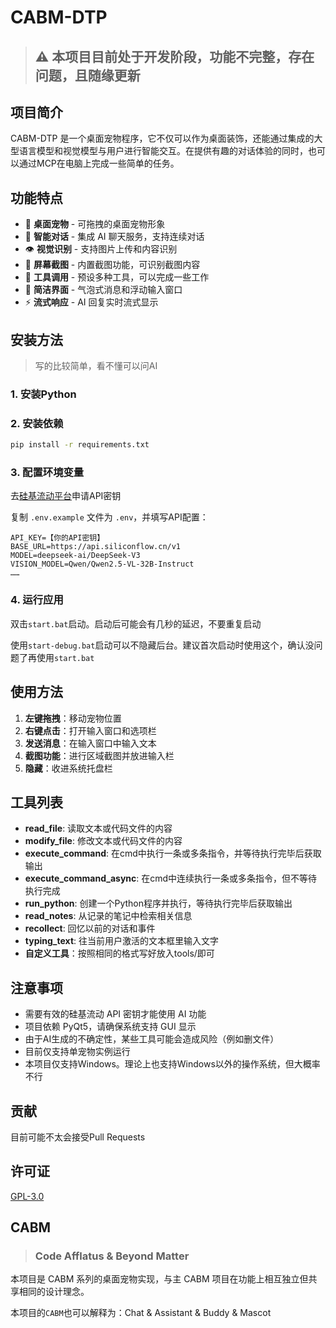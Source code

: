 # CABM-DTP

> ## ⚠️ 本项目目前处于**开发阶段**，功能不完整，存在问题，且随缘更新

## 项目简介

CABM-DTP 是一个桌面宠物程序，它不仅可以作为桌面装饰，还能通过集成的大型语言模型和视觉模型与用户进行智能交互。在提供有趣的对话体验的同时，也可以通过MCP在电脑上完成一些简单的任务。

## 功能特点

- 🐾 **桌面宠物** - 可拖拽的桌面宠物形象
- 💬 **智能对话** - 集成 AI 聊天服务，支持连续对话
- 👁️ **视觉识别** - 支持图片上传和内容识别
- 📸 **屏幕截图** - 内置截图功能，可识别截图内容
- 🔧 **工具调用** - 预设多种工具，可以完成一些工作
- 🎯 **简洁界面** - 气泡式消息和浮动输入窗口
- ⚡ **流式响应** - AI 回复实时流式显示


## 安装方法
> 写的比较简单，看不懂可以问AI
### 1. 安装Python

### 2. 安装依赖
```bash
pip install -r requirements.txt
```

### 3. 配置环境变量
去[硅基流动平台](https://cloud.siliconflow.cn/i/mVqMyTZk)申请API密钥

复制 `.env.example` 文件为 `.env`，并填写API配置：
```
API_KEY=【你的API密钥】
BASE_URL=https://api.siliconflow.cn/v1
MODEL=deepseek-ai/DeepSeek-V3
VISION_MODEL=Qwen/Qwen2.5-VL-32B-Instruct
……
```

### 4. 运行应用
双击`start.bat`启动。启动后可能会有几秒的延迟，不要重复启动

使用`start-debug.bat`启动可以不隐藏后台。建议首次启动时使用这个，确认没问题了再使用`start.bat`

## 使用方法

1. **左键拖拽**：移动宠物位置
2. **右键点击**：打开输入窗口和选项栏
3. **发送消息**：在输入窗口中输入文本
4. **截图功能**：进行区域截图并放进输入栏
5. **隐藏**：收进系统托盘栏

## 工具列表
- **read_file**: 读取文本或代码文件的内容
- **modify_file**: 修改文本或代码文件的内容
- **execute_command**: 在cmd中执行一条或多条指令，并等待执行完毕后获取输出
- **execute_command_async**: 在cmd中连续执行一条或多条指令，但不等待执行完成
- **run_python**: 创建一个Python程序并执行，等待执行完毕后获取输出
- **read_notes**: 从记录的笔记中检索相关信息
- **recollect**: 回忆以前的对话和事件
- **typing_text**: 往当前用户激活的文本框里输入文字
- **自定义工具**：按照相同的格式写好放入tools/即可

## 注意事项

- 需要有效的硅基流动 API 密钥才能使用 AI 功能
- 项目依赖 PyQt5，请确保系统支持 GUI 显示
- 由于AI生成的不确定性，某些工具可能会造成风险（例如删文件）
- 目前仅支持单宠物实例运行
- 本项目仅支持Windows。理论上也支持Windows以外的操作系统，但大概率不行

## 贡献
目前可能不太会接受Pull Requests

## 许可证

[GPL-3.0](LICENSE)

## CABM
> ### Code Afflatus & Beyond Matter

本项目是 CABM 系列的桌面宠物实现，与主 CABM 项目在功能上相互独立但共享相同的设计理念。

本项目的`CABM`也可以解释为：Chat & Assistant & Buddy & Mascot